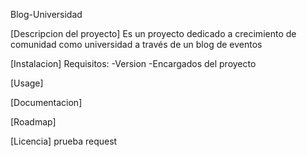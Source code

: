 Blog-Universidad


[Descripcion del proyecto]
Es un proyecto dedicado a crecimiento de comunidad como universidad a través de un blog de eventos


[Instalacion]
Requisitos:
-Version 
-Encargados del proyecto

[Usage]

[Documentacion]

[Roadmap]

[Licencia]
prueba request
